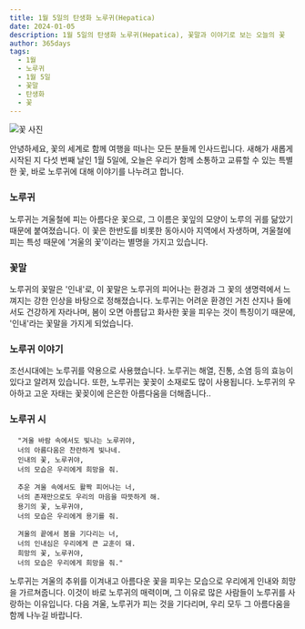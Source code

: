 ```yaml
---
title: 1월 5일의 탄생화 노루귀(Hepatica)
date: 2024-01-05
description: 1월 5일의 탄생화 노루귀(Hepatica), 꽃말과 이야기로 보는 오늘의 꽃
author: 365days
tags:
  - 1월
  - 노루귀
  - 1월 5일
  - 꽃말
  - 탄생화
  - 꽃
---
```

![꽃 사진](https://cdn.pixabay.com/photo/2018/04/18/08/59/flower-3329845_1280.jpg#center)


안녕하세요, 꽃의 세계로 함께 여행을 떠나는 모든 분들께 인사드립니다. 새해가 새롭게 시작된 지 다섯 번째 날인 1월 5일에, 오늘은 우리가 함께 소통하고 교류할 수 있는 특별한 꽃, 바로 노루귀에 대해 이야기를 나누려고 합니다.

### 노루귀
노루귀는 겨울철에 피는 아름다운 꽃으로, 그 이름은 꽃잎의 모양이 노루의 귀를 닮았기 때문에 붙여졌습니다. 이 꽃은 한반도를 비롯한 동아시아 지역에서 자생하며, 겨울철에 피는 특성 때문에 '겨울의 꽃’이라는 별명을 가지고 있습니다.

### 꽃말
노루귀의 꽃말은 '인내'로, 이 꽃말은 노루귀의 피어나는 환경과 그 꽃의 생명력에서 느껴지는 강한 인상을 바탕으로 정해졌습니다. 노루귀는 어려운 환경인 거친 산지나 들에서도 건강하게 자라나며, 봄이 오면 아름답고 화사한 꽃을 피우는 것이 특징이기 때문에, '인내'라는 꽃말을 가지게 되었습니다.

### 노루귀 이야기
조선시대에는 노루귀를 약용으로 사용했습니다. 노루귀는 해열, 진통, 소염 등의 효능이 있다고 알려져 있습니다. 또한, 노루귀는 꽃꽂이 소재로도 많이 사용됩니다. 노루귀의 우아하고 고운 자태는 꽃꽂이에 은은한 아름다움을 더해줍니다..

### 노루귀 시


      "겨울 바람 속에서도 빛나는 노루귀야,
      너의 아름다움은 찬란하게 빛나네.
      인내의 꽃, 노루귀야,
      너의 모습은 우리에게 희망을 줘.

      추운 겨울 속에서도 활짝 피어나는 너,
      너의 존재만으로도 우리의 마음을 따뜻하게 해.
      용기의 꽃, 노루귀야,
      너의 모습은 우리에게 용기를 줘.

      겨울의 끝에서 봄을 기다리는 너,
      너의 인내심은 우리에게 큰 교훈이 돼.
      희망의 꽃, 노루귀야,
      너의 모습은 우리에게 희망을 줘."



노루귀는 겨울의 추위를 이겨내고 아름다운 꽃을 피우는 모습으로 우리에게 인내와 희망을 가르쳐줍니다. 이것이 바로 노루귀의 매력이며, 그 이유로 많은 사람들이 노루귀를 사랑하는 이유입니다. 다음 겨울, 노루귀가 피는 것을 기다리며, 우리 모두 그 아름다움을 함께 나누길 바랍니다.
